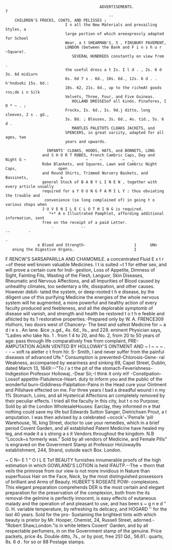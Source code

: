                                              ADVERTISEMENTS.                                                         7
                                                 --
        CHILDREN'S FROCKS, COATS, AND PELISSES ;
                              I n all the New Materials and prevailing Styles, a
                              large portion of which areexpressly adapted for School
                              Wear, a t SHEARMAN'S, 5 , FINSBURY PAVEMENT,
                              LONDON (between the Bank and F i n s h u r ~Square).
                                 SEVERAL HUNDREDS constantly on view from
                                                                               .
                              the useful dress a t Is. I l d . , 2s. 6 d 3s. 6d midiurn
                              6s. 6d 7 s . 6d., 10s. 6d., 12s. 6 d . . h'hndsoki 15s. 6d.:
                              18s. 62, 21s. 6d., up to the richeAt goods rns;de i n Silk
                              Velvets, Three, Four, and Five Guineas.
                                 HOLLAND DRESSESof all kinds. Pinafores, I O * ~ . ;
                              Frocks, Is. 6d., Is. 9d.j ditto, long sleeves, 2 s . gd.,
                              3s. Bd. ; Blouses, 3s. 6d., 4s. tid., 5s. 6 d .
                                 MANTLES PALETOTS CLOAKS JACKETS, and
                              SPENCERS, in great variity, adapted for all ages, two
                              years and upwards.

                      INPANTS' CLOAKS, HOODS, HATS, and BONNETS, LONG
                    and S H O R T ROBES, French Cambric Caps, Day and Night G ~                          ~     ~         ~   ,
                    Robe Blankets, and Squares, Lawn and Cambric Night Caps,                  open
                    and Round Shirts, Trimmed Nursery Baskets, and Bassinets,              a
                    general Stock of B A B Y L I N E N , together with every article usually
                    required for a Y O U N G F A M I L Y : thus obviating the trouble and
                     convenience (so long complained of) in going t o various shops when
                    J U V E N I L E C L O T H I N G is required.
                       *+* A n Illustrated Pamphlet, affording additional information, sent
                    free on the receipt of a paid Letter.
                        -            --                                   --        -
                                                                                    -
                  e Blood and Strength-                     1      UNn
       ening the Digestive Organs.                          I
F    RENCW'S SARSAPARILLA AND
        CHAMOMILE. a concentrated Fluid E x t r ~of
these well known valuable Medicines. I t is suited
                                                      ~t    1
for either sex, and will prove a certain cure for Indi-
gestion, Loss of Appetite, Dimness of Sight, Fainting
Fits, Wasting of the Flesh, Languor, Skin Diseases,
Rheumatic and Nervous Affections, and all Impurities
of Blood caused by unhealthy climates, too sedentary
a life, dissipation, and other causes. However debili-
tated the system, or deep-rooted t h e disease, by the
diligent use of this purifying Medicine the energies
of the whole nervous system will he augmented, a
more powerful and healthy action of every faculty
produced and feebleness, and all the deplorable
symptomb of disease will vanish, and strength and
health be restored t o t h e feeble and afiiicted by its
                                                            1
restorative properties.-Prepared       only by W. A.
FRENCE309 Holhorn, two doors west of Chancery-                     The best and safest Medicine for ~ a d i e s . An
lane. &ice ;s.gd., 4s. 6d., lls., and 228.                      eminent Physician says, "Ladies who take No. 1
                                                        .       from 1 4 to 20, and No. 2, from 20 to 50 years of age:
                                                                pass through life comparatively free from complaint,
                                                PRE-
AMPUTATION                     AGAIN
        VENTED BY HOLLOWAY'S OINTMENT
AND ~ l ~ ~ ~ . - - ~ xoft ra aletter
                                 c t from hlr. S- Smith,    I
                                                                and never suffer from the painful diseases of advanced
                                                                Ufe." Consumption is prevented-Chlorosis-Gene-
                                                                ral Weakness, accompanied by weariness and sinking
69, Capel Street, Dublin, dated March 13, 1849:--"To        /   a t the pit of the stomach-Feverishness-Indigestion
Professor Hollowaj..-Dear Sir,-I think it only mY               -Constipation-Lossof      appetite-Flatulence-Heart.
duty to inform you and the public of the wonderful              burn-Giddiness-Palpitation-Pains          in the Head
cure your Ointment and Pillshave effected on me.
For three years I bad a dreadful wound i n my 1%
                                                                Stomach, Loins, and all Hysterical Affections      ari
                                                                completely removed by their peculiar effects.
I tried all the faculty in this city, but t o no Purpose;         Sold by ali the London WholesaleHouses: Earclay,
they informed m e that nothing could save my life but           Edwards Sutton Sanger, Dietrichsen Prout, a t
amputation. I was then advised by a celebrated                  ~ocock'~'Pema1e     'pill Warehouse, 16, king Street,
doctor to use your remedies, which in a brief period            Covent Garden, and all established Patent Medicine
have healed my leg, and made it a s strong a s it               Vendors throughout the kingdom. N.B "Locock~s
formerly was." Sold by all vendors of Medicine, and             Female Pills" is engraved on the Government Stamp
at Professor HoUoway9s establishment, 244, Strand,              outside each Box.
London.

~ C N~ E
 1
       " O I L E Tof                  BEAUTY
         furnishes innumerable proofs of the high
estimation in which GOWLAND'S LOTION is held
                                                                IFAUTP.--The
                                                                      +                      thorn that veils the
                                                                       primrose from our view is not more invidious
                                                                in Nature than superfluous Hair on the Face, Neck,
by the most distinguished possessors of brilliant               and Arms of Beauty. HUBERT'S ROSEATE POW-
complexions. This elegant preparation comprehends               DER is the most certain and elegant preparation for
the preservation of the complexion, both from the               its removal-the gelmine is perfectly innocent, is easy
effects of eutaneous malady and the operation of                and pleasant to use, and has been s ~ g n e d " G. H.
variable temperature, by refreshing its delicacy, and           HOGARD '' for the last 40 years. Sold for the pro-
Sustaining the brightest tints with which beauty is             prietor by Mr. Hooper, Chemist, 24, Russell Street,
adorned.-"Robert Shaw,London."is in white letters               Cooent' Garden, and by all respectable perfumers, in
on the Government stamp of the genuine. Price                   packets, price 4s. Double ditto, 7s., or by post, free
2S1 Qd., 56.61.: quarts, 8s. 6 d .                              for so or 88 Postage stamps.
